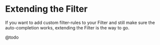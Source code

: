 # Extending the Filter

If you want to add custom filter-rules to your Filter and still make sure the auto-completion works, extending the
Filter is the way to go.

@todo
